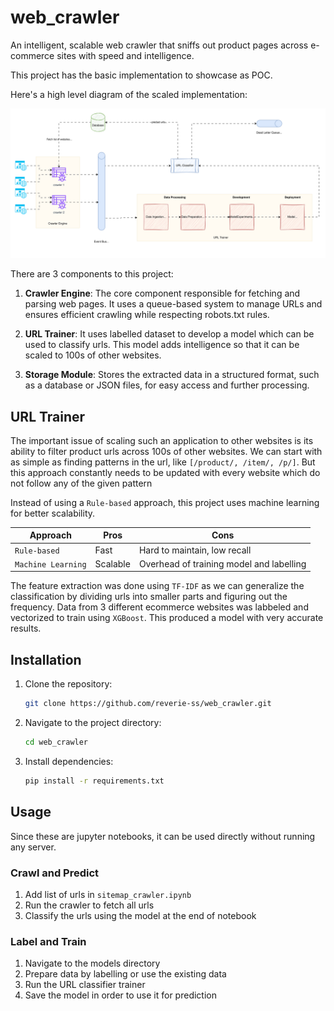 # web_crawler
 An intelligent, scalable web crawler that sniffs out product pages across e-commerce sites with speed and intelligence.

This project has the basic implementation to showcase as POC.

 Here's a high level diagram of the scaled implementation:

![design](https://raw.githubusercontent.com/reverie-ss/web_crawler/refs/heads/main/site_crawler.svg)

 There are 3 components to this project:
1. **Crawler Engine**: The core component responsible for fetching and parsing web pages. It uses a queue-based system to manage URLs and ensures efficient crawling while respecting robots.txt rules.

2. **URL Trainer**: It uses labelled dataset to develop a model which can be used to classify urls. This model adds intelligence so that it can be scaled to 100s of other websites. 


3. **Storage Module**: Stores the extracted data in a structured format, such as a database or JSON files, for easy access and further processing.

## URL Trainer

The important issue of scaling such an application to other websites is its ability to filter product urls across 100s of other websites.
We can start with as simple as finding patterns in the url, like `[/product/, /item/, /p/]`.
But this approach constantly needs to be updated with every website which do not follow any of the given pattern

Instead of using a `Rule-based` approach, this project uses machine learning for better scalability.



| Approach        | Pros | Cons                              |
|------------------|--------------|-----------------------------------------|
| `Rule-based`  |  Fast       | Hard to maintain, low recall            |
| `Machine Learning`    | Scalable       | Overhead of training model and labelling             |


The feature extraction was done using `TF-IDF` as we can generalize the classification by dividing urls into smaller parts and figuring out the frequency.
Data from 3 different ecommerce websites was labbeled and vectorized to train using `XGBoost`. This produced a model with very accurate results.



## Installation
1. Clone the repository:
    ```bash
    git clone https://github.com/reverie-ss/web_crawler.git
    ```
2. Navigate to the project directory:
    ```bash
    cd web_crawler
    ```
3. Install dependencies:
    ```bash
    pip install -r requirements.txt
    ```

## Usage
Since these are jupyter notebooks, it can be used directly without running any server.

### Crawl and Predict

1. Add list of urls in `sitemap_crawler.ipynb`
2. Run the crawler to fetch all urls
3. Classify the urls using the model at the end of notebook

### Label and Train
1. Navigate to the models directory
2. Prepare data by labelling or use the existing data
3. Run the URL classifier trainer
4. Save the model in order to use it for prediction


